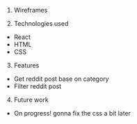 1. Wireframes

2. Technologies used

- React
- HTML
- CSS

3. Features

- Get reddit post base on category
- Filter reddit post

4. Future work

- On progress! gonna fix the css a bit later
